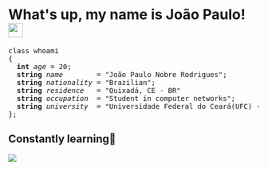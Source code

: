 

# What's up, my name is João Paulo!<img src="https://github.com/TheDudeThatCode/TheDudeThatCode/blob/master/Assets/Hi.gif" width="29px">
<pre>
class whoami
{
  <strong>int</strong> <i>age</i> = 20;
  <strong>string</strong> <i>name</i>        = "João Paulo Nobre Rodrigues";
  <strong>string</strong> <i>nationality</i> = "Brazilian";
  <strong>string</strong> <i>residence</i>   = "Quixadá, CE - BR"
  <strong>string</strong> <i>occupation</i>  = "Student in computer networks"; 
  <strong>string</strong> <i>university</i>  = "Universidade Federal do Ceará(UFC) - Campus Quixadá";
};
</pre>
## Constantly learning🚀
<p align="left">
  <a href="https://skillicons.dev">
    <img src="https://skillicons.dev/icons?i=cpp,nodejs,git,aws,docker,kubernetes,prometheus,grafana,jenkins,linux,bash,vscode" />
  </a>
</p>


